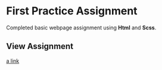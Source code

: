 # First Practice Assignment
Completed basic webpage assignment using **Html** and **Scss**.

## View Assignment
  [a link](https://html-css-basics.julianb18.vercel.app/)
